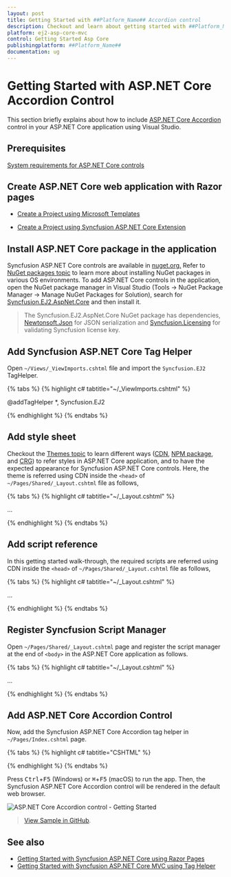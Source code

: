 ```yaml
---
layout: post
title: Getting Started with ##Platform_Name## Accordion control
description: Checkout and learn about getting started with ##Platform_Name## Accordion control of Syncfusion Essential JS 2 and more details.
platform: ej2-asp-core-mvc
control: Getting Started Asp Core
publishingplatform: ##Platform_Name##
documentation: ug
---
```


# Getting Started with ASP.NET Core Accordion Control

This section briefly explains about how to include [ASP.NET Core Accordion](https://www.syncfusion.com/aspnet-core-ui-controls/accordion) control in your ASP.NET Core application using Visual Studio.

## Prerequisites

[System requirements for ASP.NET Core controls](https://ej2.syncfusion.com/aspnetcore/documentation/system-requirements/)

## Create ASP.NET Core web application with Razor pages

 * [Create a Project using Microsoft Templates](https://docs.microsoft.com/en-us/aspnet/core/tutorials/razor-pages/razor-pages-start?view=aspnetcore-6.0&tabs=visual-studio#create-a-razor-pages-web-app)

 * [Create a Project using Syncfusion ASP.NET Core Extension](https://ej2.syncfusion.com/aspnetcore/documentation/getting-started/project-template/)

## Install ASP.NET Core package in the application

Syncfusion ASP.NET Core controls are available in [nuget.org.](https://www.nuget.org/packages?q=syncfusion.EJ2) Refer to [NuGet packages topic](https://ej2.syncfusion.com/aspnetcore/documentation/nuget-packages/) to learn more about installing NuGet packages in various OS environments. To add ASP.NET Core controls in the application, open the NuGet package manager in Visual Studio (Tools → NuGet Package Manager → Manage NuGet Packages for Solution), search for [Syncfusion.EJ2.AspNet.Core](https://www.nuget.org/packages/Syncfusion.EJ2.AspNet.Core/) and then install it.

> The Syncfusion.EJ2.AspNet.Core NuGet package has dependencies, [Newtonsoft.Json](https://www.nuget.org/packages/Newtonsoft.Json/) for JSON serialization and [Syncfusion.Licensing](https://www.nuget.org/packages/Syncfusion.Licensing/) for validating Syncfusion license key.

## Add Syncfusion ASP.NET Core Tag Helper
Open `~/Views/_ViewImports.cshtml` file and import the `Syncfusion.EJ2` TagHelper.

{% tabs %}
{% highlight c# tabtitle="~/_ViewImports.cshtml" %}

@addTagHelper *, Syncfusion.EJ2

{% endhighlight %}
{% endtabs %}

## Add style sheet

Checkout the [Themes topic](https://ej2.syncfusion.com/aspnetcore/documentation/appearance/theme/) to learn different ways ([CDN](https://ej2.syncfusion.com/aspnetcore/documentation/common/adding-script-references#cdn-reference), [NPM package](https://ej2.syncfusion.com/aspnetcore/documentation/common/adding-script-references#node-package-manager-npm), and [CRG](https://ej2.syncfusion.com/aspnetcore/documentation/common/custom-resource-generator/)) to refer styles in ASP.NET Core application, and to have the expected appearance for Syncfusion ASP.NET Core controls. Here, the theme is referred using CDN inside the `<head>` of `~/Pages/Shared/_Layout.cshtml` file as follows,

{% tabs %}
{% highlight c# tabtitle="~/_Layout.cshtml" %}

<head>
    ...
    <!-- Syncfusion ASP.NET Core controls styles -->
    <link rel="stylesheet" href="https://cdn.syncfusion.com/ej2/{{ site.ej2version }}/material.css" />
</head>

{% endhighlight %}
{% endtabs %}

## Add script reference

In this getting started walk-through, the required scripts are referred using CDN inside the `<head>` of `~/Pages/Shared/_Layout.cshtml` file as follows,

{% tabs %}
{% highlight c# tabtitle="~/_Layout.cshtml" %}

<head>
    ...
    <!-- Syncfusion ASP.NET Core controls scripts -->
    <script src="https://cdn.syncfusion.com/ej2/{{ site.ej2version }}/dist/ej2.min.js"></script>
</head>

{% endhighlight %}
{% endtabs %}

## Register Syncfusion Script Manager
Open `~/Pages/Shared/_Layout.cshtml` page and register the script manager <ejs-script> at the end of `<body>` in the ASP.NET Core application as follows. 

{% tabs %}
{% highlight c# tabtitle="~/_Layout.cshtml" %}

<body>
    ...
    <!-- Syncfusion ASP.NET Core Script Manager -->
    <ejs-scripts></ejs-scripts>
</body>

{% endhighlight %}
{% endtabs %}
    
## Add ASP.NET Core Accordion Control

Now, add the Syncfusion ASP.NET Core Accordion tag helper in `~/Pages/Index.cshtml` page.

{% tabs %}
{% highlight c# tabtitle="CSHTML" %}

<div class="control_wrapper accordion-control-section">
    <ejs-accordion id="defaultAccordion">
        <e-accordion-accordionitems>
            <e-accordion-accordionitem expanded="true" header="ASP.NET" content="Microsoft ASP.NET is a set of technologies in the Microsoft .NET Framework for building Web applications and XML Web services. ASP.NET pages execute on the server and generate markup such as HTML, WML, or XML that is sent to a desktop or mobile browser. ASP.NET pages use a compiled,event-driven programming model that improves performance and enables the separation of application logic and user interface."></e-accordion-accordionitem>
            <e-accordion-accordionitem header="ASP.NET MVC" content="The Model-View-Controller (MVC) architectural pattern separates an application into three main components: the model, the view, and the controller. The ASP.NET MVC framework provides an alternative to the ASP.NET Web Forms pattern for creating Web applications. The ASP.NET MVC framework is a lightweight, highly testable presentation framework that (as with Web Forms-based applications) is integrated with existing ASP.NET features, such as master pages and membership-based authentication."></e-accordion-accordionitem>
            <e-accordion-accordionitem header="JavaScript" content="JavaScript (JS) is an interpreted computer programming language.It was originally implemented as part of web browsers so that client-side scripts could interact with the user, control the browser, communicate asynchronously, and alter the document content that was displayed.More recently, however, it has become common in both game development and the creation of desktop applications."></e-accordion-accordionitem>
        </e-accordion-accordionitems>
    </ejs-accordion>
</div>

{% endhighlight %}
{% endtabs %}

Press <kbd>Ctrl</kbd>+<kbd>F5</kbd> (Windows) or <kbd>⌘</kbd>+<kbd>F5</kbd> (macOS) to run the app. Then, the Syncfusion ASP.NET Core Accordion control will be rendered in the default web browser.

![ASP.NET Core Accordion control - Getting Started](images/accordion.PNG)

> [View Sample in GitHub](https://github.com/SyncfusionExamples/ASP-NET-Core-Getting-Started-Examples/tree/main/Accordion/ASP.NET%20Core%20Tag%20Helper%20Examples).

## See also

* [Getting Started with Syncfusion ASP.NET Core using Razor Pages](https://ej2.syncfusion.com/aspnetcore/documentation/getting-started/razor-pages/)
* [Getting Started with Syncfusion ASP.NET Core MVC using Tag Helper](https://ej2.syncfusion.com/aspnetcore/documentation/getting-started/aspnet-core-mvc-taghelper)